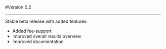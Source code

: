 #Version 0.2
***
Stable beta release with added features:

- Added fee-support
- Improved overall results overview
- Improved documentation